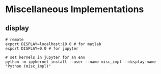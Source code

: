 
# Miscellaneous Implementations

## display 

```
# remote 
export DISPLAY=localhost:10.0 # for matlab
export DISPLAY=0.0 # for jupyter

# set kernels in jupyter for an env
python -m ipykernel install --user --name misc_impl --display-name "Python (misc_impl)"
```
